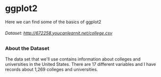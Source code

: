 # ggplot2
Here we can find some of the basics of ggplot2
###### Dataset: http://672258.youcanlearnit.net/college.csv
### About the Dataset
The data set that we'll use contains information about colleges and universities in the United States.
There are 17 different variables and I have records about 1,269 colleges and universities.
